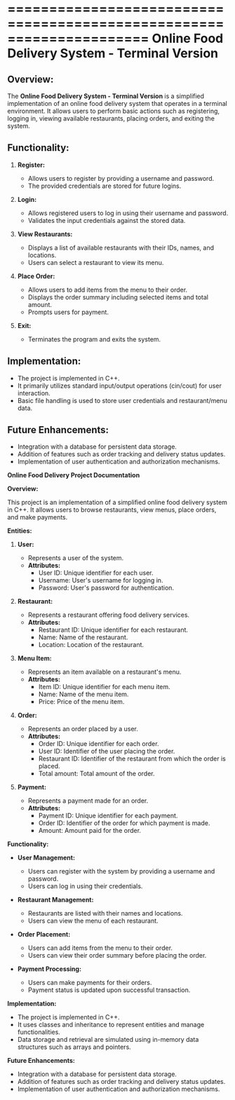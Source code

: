 =====================================================================
**Online Food Delivery System - Terminal Version**
=====================================================================

**Overview:**
---------
The **Online Food Delivery System - Terminal Version** is a simplified implementation of an online food delivery system that operates in a terminal environment. It allows users to perform basic actions such as registering, 
logging in, viewing available restaurants, placing orders, and exiting the system.

**Functionality:**
--------------
1. **Register:**
   - Allows users to register by providing a username and password.
   - The provided credentials are stored for future logins.

2. **Login:**
   - Allows registered users to log in using their username and password.
   - Validates the input credentials against the stored data.

3. **View Restaurants:**
   - Displays a list of available restaurants with their IDs, names, and locations.
   - Users can select a restaurant to view its menu.

4. **Place Order:**
   - Allows users to add items from the menu to their order.
   - Displays the order summary including selected items and total amount.
   - Prompts users for payment.

5. **Exit:**
   - Terminates the program and exits the system.

**Implementation:**
---------------
- The project is implemented in C++.
- It primarily utilizes standard input/output operations (cin/cout) for user interaction.
- Basic file handling is used to store user credentials and restaurant/menu data.

**Future Enhancements:**
---------------------
- Integration with a database for persistent data storage.
- Addition of features such as order tracking and delivery status updates.
- Implementation of user authentication and authorization mechanisms.





































































































































































**Online Food Delivery Project Documentation**

**Overview:**

This project is an implementation of a simplified online food delivery system in C++. It allows users to browse restaurants, view menus, place orders, and make payments.

**Entities:**

1. **User:**
   - Represents a user of the system.
   - **Attributes:**
     - User ID: Unique identifier for each user.
     - Username: User's username for logging in.
     - Password: User's password for authentication.

2. **Restaurant:**
   - Represents a restaurant offering food delivery services.
   - **Attributes:**
     - Restaurant ID: Unique identifier for each restaurant.
     - Name: Name of the restaurant.
     - Location: Location of the restaurant.

3. **Menu Item:**
   - Represents an item available on a restaurant's menu.
   - **Attributes:**
     - Item ID: Unique identifier for each menu item.
     - Name: Name of the menu item.
     - Price: Price of the menu item.

4. **Order:**
   - Represents an order placed by a user.
   - **Attributes:**
     - Order ID: Unique identifier for each order.
     - User ID: Identifier of the user placing the order.
     - Restaurant ID: Identifier of the restaurant from which the order is placed.
     - Total amount: Total amount of the order.

5. **Payment:**
   - Represents a payment made for an order.
   - **Attributes:**
     - Payment ID: Unique identifier for each payment.
     - Order ID: Identifier of the order for which payment is made.
     - Amount: Amount paid for the order.

**Functionality:**

- **User Management:**
  - Users can register with the system by providing a username and password.
  - Users can log in using their credentials.

- **Restaurant Management:**
  - Restaurants are listed with their names and locations.
  - Users can view the menu of each restaurant.

- **Order Placement:**
  - Users can add items from the menu to their order.
  - Users can view their order summary before placing the order.

- **Payment Processing:**
  - Users can make payments for their orders.
  - Payment status is updated upon successful transaction.

**Implementation:**

- The project is implemented in C++.
- It uses classes and inheritance to represent entities and manage functionalities.
- Data storage and retrieval are simulated using in-memory data structures such as arrays and pointers.

**Future Enhancements:**

- Integration with a database for persistent data storage.
- Addition of features such as order tracking and delivery status updates.
- Implementation of user authentication and authorization mechanisms.
